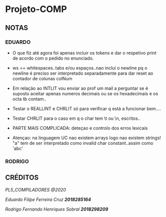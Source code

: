 # Projeto-COMP

## **NOTAS**

### EDUARDO

- O que fiz até agora foi apenas incluir os tokens e dar o respetivo print de acordo com o pedido no enunciado. 

- ws == whitespaces..tabs e/ou espaços..nao incluí o newline pq o newline é preciso ser interpretado separadamente para dar reset ao contador de colunas colNum

- Em relação ao INTLIT vou enviar ao prof um mail a perguntar se é suposto aceitar apenas numeros decimais ou se os hexadecimais e os octa tb contam..

- Testar o REALLINT e CHRLIT só para verificar q está a funcionar bem....

- Testar CHRLIT para o caso em q o char tem \t ou \n, escritos..

- PARTE MAIS COMPLICADA: deteçao e controlo dos erros lexicais

- Atençao: na linguagem UC nao existem arrays logo nao existem strings! "a" tem de ser interpretado como invalid char constant..assim como 'abc'

### RODRIGO
    
   

## **CRÉDITOS**

*PL5_COMPILADORES @2020*

*Eduardo Filipe Ferreira Cruz  __2018285164__*

*Rodrigo Fernando Henriques Sobral __2018298209__*